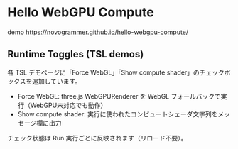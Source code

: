 # Hello WebGPU Compute

demo https://novogrammer.github.io/hello-webgpu-compute/

## Runtime Toggles (TSL demos)

各 TSL デモページに「Force WebGL」「Show compute shader」のチェックボックスを追加しています。

- Force WebGL: three.js WebGPURenderer を WebGL フォールバックで実行（WebGPU未対応でも動作）
- Show compute shader: 実行に使われたコンピュートシェーダ文字列をメッセージ欄に出力

チェック状態は Run 実行ごとに反映されます（リロード不要）。
